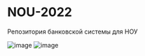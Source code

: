 # NOU-2022
Репозитория банковской системы для НОУ

![image](https://user-images.githubusercontent.com/78260779/153661365-a247cd4e-831a-4d19-bee2-7e3952befb23.png)
![image](https://user-images.githubusercontent.com/78260779/153661442-26b3cfb5-7294-4c41-a886-83923b9caf0b.png)
